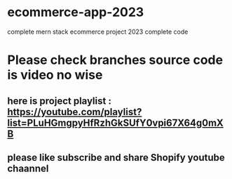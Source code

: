 # ecommerce-app-2023

complete mern stack ecommerce project 2023 complete code

# Please check branches source code is video no wise

## here is project playlist : https://youtube.com/playlist?list=PLuHGmgpyHfRzhGkSUfY0vpi67X64g0mXB

## please like subscribe and share Shopify youtube chaannel

